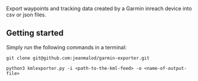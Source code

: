 Export waypoints and tracking data created by a Garmin inreach device into csv or json files.

## Getting started

Simply run the following commands in a terminal:

```
git clone git@github.com:jeanmalod/garmin-exporter.git
```

```
python3 kmlexporter.py -i <path-to-the-kml-feed> -o <name-of-output-file>
```